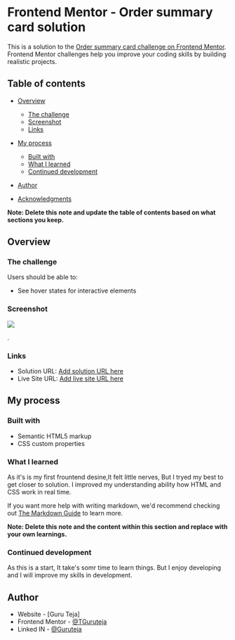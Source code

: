 # Frontend Mentor - Order summary card solution

This is a solution to the [Order summary card challenge on Frontend Mentor](https://www.frontendmentor.io/challenges/order-summary-component-QlPmajDUj). Frontend Mentor challenges help you improve your coding skills by building realistic projects. 

## Table of contents

- [Overview](#overview)
  - [The challenge](#the-challenge)
  - [Screenshot](#screenshot)
  - [Links](#links)
- [My process](#my-process)
  - [Built with](#built-with)
  - [What I learned](#what-i-learned)
  - [Continued development](#continued-development)
  
- [Author](#author)
- [Acknowledgments](#acknowledgments)

**Note: Delete this note and update the table of contents based on what sections you keep.**

## Overview

### The challenge

Users should be able to:

- See hover states for interactive elements

### Screenshot

![](./frount_end_soution1.png)


.

### Links

- Solution URL: [Add solution URL here](https://tguruteja.github.io/frountend_mentor_Summer_card/)
- Live Site URL: [Add live site URL here](https://tguruteja.github.io/frountend_mentor_Summer_card/)

## My process

### Built with

- Semantic HTML5 markup
- CSS custom properties


### What I learned

As it's is my first frountend desine,It felt little nerves, But I tryed my best to get closer to solution.
I improved my understanding ability how HTML and CSS work in real time.


If you want more help with writing markdown, we'd recommend checking out [The Markdown Guide](https://www.markdownguide.org/) to learn more.

**Note: Delete this note and the content within this section and replace with your own learnings.**

### Continued development

As this is a start, It take's somr time to learn things. But I enjoy developing and I will improve my skills in development.



## Author

- Website - [Guru Teja]
- Frontend Mentor - [@TGuruteja](https://www.frontendmentor.io/profile/TGURUTEJA)
- Linked IN - [@Guruteja](https://www.linkedin.com/in/guru-teja-thondamanadu-26176b210/)



